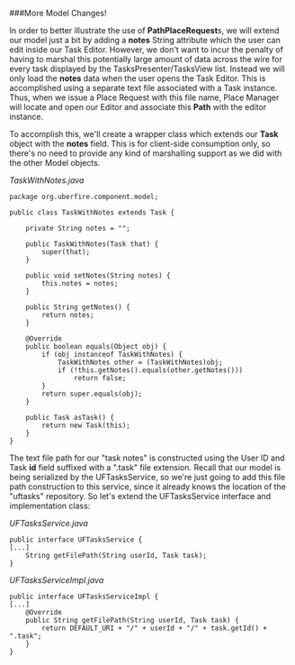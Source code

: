 ###More Model Changes!

In order to better illustrate the use of **PathPlaceRequest**s, we will extend our model just a bit by adding a **notes** String attribute which the user can edit inside our Task Editor. However, we don't want to incur the penalty of having to marshal this potentially large amount of data across the wire for every task displayed by the TasksPresenter/TasksView list. Instead we will only load the **notes** data when the user opens the Task Editor. This is accomplished using a separate text file associated with a Task instance. Thus, when we issue a Place Request with this file name, Place Manager will locate and open our Editor and associate this **Path** with the editor instance.

To accomplish this, we'll create a wrapper class which extends our **Task** object with the **notes** field. This is for client-side consumption only, so there's no need to provide any kind of marshalling support as we did with the other Model objects.

_TaskWithNotes.java_
```
package org.uberfire.component.model;

public class TaskWithNotes extends Task {

    private String notes = "";
     
    public TaskWithNotes(Task that) {
        super(that);
    }

    public void setNotes(String notes) {
        this.notes = notes;
    }
    
    public String getNotes() {
        return notes;
    }

    @Override
    public boolean equals(Object obj) {
        if (obj instanceof TaskWithNotes) {
            TaskWithNotes other = (TaskWithNotes)obj;
            if (!this.getNotes().equals(other.getNotes()))
                return false;
        }
        return super.equals(obj);
    }
    
    public Task asTask() {
        return new Task(this);
    }
}
```

The text file path for our "task notes" is constructed using the User ID and Task **id** field suffixed with a ".task" file extension. Recall that our model is being serialized by the UFTasksService, so we're just going to add this file path construction to this service, since it already knows the location of the "uftasks" repository. So let's extend the UFTasksService interface and implementation class:

_UFTasksService.java_
```
public interface UFTasksService {
[...]
    String getFilePath(String userId, Task task);
}
```

_UFTasksServiceImpl.java_
```
public interface UFTasksServiceImpl {
[...]
    @Override
    public String getFilePath(String userId, Task task) {
        return DEFAULT_URI + "/" + userId + "/" + task.getId() + ".task";
    }
}
```